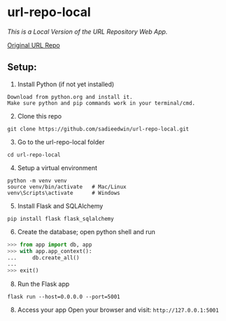 # url-repo-local
_This is a Local Version of the URL Repository Web App._

[ Original URL Repo ](https://github.com/sadieedwin/url-repo/tree/main)

## Setup: 

1. Install Python (if not yet installed)
```text
Download from python.org and install it.
Make sure python and pip commands work in your terminal/cmd.
```
2. Clone this repo
```
git clone https://github.com/sadieedwin/url-repo-local.git
```
3. Go to the url-repo-local folder
```
cd url-repo-local
```
4. Setup a virtual environment
```
python -m venv venv
source venv/bin/activate   # Mac/Linux
venv\Scripts\activate      # Windows
```
5. Install Flask and SQLAlchemy
```
pip install flask flask_sqlalchemy
```
6. Create the database; open python shell and run
```python
>>> from app import db, app
>>> with app.app_context():
...     db.create_all()
... 
>>> exit()
```
8. Run the Flask app
```
flask run --host=0.0.0.0 --port=5001
```
8. Access your app Open your browser and visit: `http://127.0.0.1:5001`
